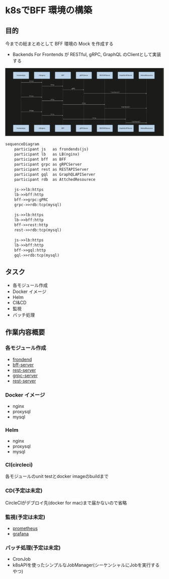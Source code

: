 # k8sでBFF 環境の構築

## 目的

今までの総まとめとして BFF 環境の Mock を作成する

- Backends For Frontends が RESTful, gRPC, GraphQL のClientとして実装する

![bff](https://raw.githubusercontent.com/taguch1/try-bff/images/readme/bff.png)

```mermaid
sequenceDiagram
    participant js   as frondends(js)
    participant lb   as LB(nginx)
    participant bff  as BFF
    participant grpc as gRPCServer
    participant rest as RESTAPIServer
    participant gql  as GraphQLAPIServer
    participant rdb  as AttchedResourece

    js->>lb:https
    lb->>bff:http
    bff->>grpc:gPRC
    grpc->>rdb:tcp(mysql)

    js->>lb:https
    lb->>bff:http
    bff->>rest:http
    rest->>rdb:tcp(mysql)

    js->>lb:https
    lb->>bff:http
    bff->>gql:http
    gql->>rdb:tcp(mysql)
```

## タスク

- 各モジュール作成
- Docker イメージ
- Helm
- CI&CD
- 監視
- バッチ処理


## 作業内容概要

### 各モジュール作成

- [frondend](https://github.com/taguch1/try-bff/tree/master/apps/frondend)
- [bff-server](https://github.com/taguch1/try-bff/tree/master/apps/bff-server)
- [rest-server](https://github.com/taguch1/try-bff/tree/master/apps/rest-server)
- [grpc-server](https://github.com/taguch1/try-bff/tree/master/apps/grpc-server)
- [rest-server](https://github.com/taguch1/try-bff/tree/master/apps/rest-server)

### Docker イメージ

- nginx
- proxysql
- mysql

### Helm

- nginx
- proxysql
- mysql

### CI(circleci)

各モジュールのunit testとdocker imageのbuildまで

### CD(予定は未定)

CircleCIがデブロイ先(docker for mac)まで届かないので省略

### 監視(予定は未定)

- [prometheus](https://prometheus.io/)
- [grafana](https://grafana.com/)

### バッチ処理(予定は未定)

- CronJob
- k8sAPIを使ったシンプルなJobManager(シーケンシャルにJobを実行するやつ)


